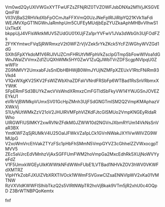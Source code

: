 Vm0wd2QyUXlVWGxXYTFwUFZsZFNjRlZ0TVZOWFJsbDNXa2M1VjJKSGVEQmFW
Vll3VjBaS2RHVkdXbFpOCmJtaFFXVmQ0UzJNeFpIRlJiRlpYQ21KVk1IaFdi
WEJMVXpGT1NGWnJaRmhpUm5CUFEyMUdjbEpZYUZkaAphMHBvVlhwS1UxTkdX
bkppUjJ4VFlsWktkMUV5ZUdGU01XUjFZa1prYVFwV1JVa3dWbGh3UjFOdFZs
ZFYKYmtwcFVqSjRWRmxzV2t0WFZrVjVZek5rYkZKck5YcFZiWGhyWVZGd1dG
SXlhSFpXYkdoM1V6RlJlVlJZCmFHRUtVMFphVkZsclpGTmpSbFowWlVoa1dG
WnJWalZVVmxZd1ZUQXhWMk5HY0ZwV1ZuQjJWbTVrZDFScgpNVlpqU0ZwWFlr
ZG9NMVY2UmxabFJsSnlDbHBHWjB0WmJYUjNZMFpXZEUxV1RtcFNiRm93Vkd4
V1QxWXgKV25KV2FsWlZWbXhaZDFaVVNrdFRSbFp6WTBad1RsSnVRbmxXYWtK
SFpERmFSd3BUYkZwcVVsWndXRmxzCmFGTldSbFkyVW14YWJGSnJOVEZEYkU1
eVRrVjBWMkpVUmxSV01GcHpZMnh3UjFSdGNGTmlSM2Q2VmpKMAphazVXWkVj
S1UyNUtWMkZzV21oV2JHUlRVMFphVlZKdFJtcGlSMUo2VmpKNGEyRldaRWho
UlRGWFlUSlMKY2xwRVNrZFdkM0JZWW10d2NGVnJXbmRYUm14VkNsSnVaR3BX
YmtKWFZqSjRUMkV4U25OalJFWkVZa1pLCk1GVnNWakJXYlVwWllVZG9WMUpG
V2xoWmVrcEhVakZTYzFSc1pHbFhSMmN5VmpGYVZ3cGhhelZZVWxocgpTMVV5
ZEc5aVJrcEdVMnhzVjAxSGFFUmFWM2hoVmpGa2MxcEdhRk5XUjNoWVYyeFdZ
V1F5UmxkWGEyUlkKWWtkNFdWWnFUbE1LVTBad1NHVkZOV3hWV0VKWFdXMTRZ
VlpHYkZobFJXUlZVbXRXTlVOck1WWmFSVGxwClZsaENNVlpWV2xKa01VMTNW
RzVXVldKWWFISlhibTkzQ2s5VlRtNWpTR2hoVjBkak9VTm5jR2xhU0c4OQpD
Z3BrWTNBPQoKemtx

fnf